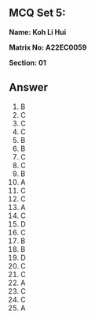 ## MCQ Set 5:

**Name: Koh Li Hui**

**Matrix No: A22EC0059**

**Section: 01**

## Answer
1. B
2. C
3. C
4. C
5. B
6. B
7. C
8. C
9. B
10. A
11. C
12. C
13. A
14. C
15. D
16. C
17. B
18. B
19. D
20. C
21. C
22. A
23. C
24. C
25. A
